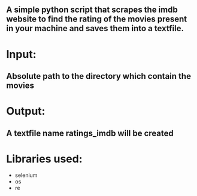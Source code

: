 ## A simple python script that scrapes the imdb website to find the rating of the movies present in your machine and saves them into a textfile.

# Input:

## Absolute path to the directory which contain the movies

# Output:

## A textfile name ratings_imdb will be created

# Libraries used:

* selenium
* os
* re
